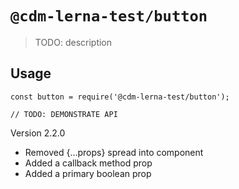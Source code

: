 # `@cdm-lerna-test/button`

> TODO: description

## Usage

```
const button = require('@cdm-lerna-test/button');

// TODO: DEMONSTRATE API
```

Version 2.2.0

- Removed {...props} spread into component
- Added a callback method prop
- Added a primary boolean prop
